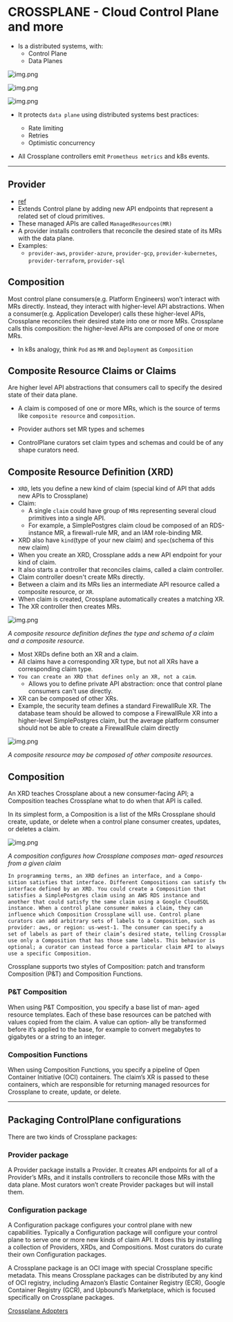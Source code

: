 
# CROSSPLANE - Cloud Control Plane and more

- Is a distributed systems, with:
  - Control Plane
  - Data Planes
    
![img.png](static/img.png) 

![img.png](static/img1.png)

![img.png](static/img2.png)

- It protects `data plane` using distributed systems best practices:
  - Rate limiting
  - Retries
  - Optimistic concurrency
  
- All Crossplane controllers emit `Prometheus metrics` and k8s events.

---

## Provider

- [ref](https://docs.crossplane.io/latest/concepts/providers/)
- Extends Control plane by adding new API endpoints that represent a related set of cloud primitives.
- These managed APIs are called `ManagedResources(MR)`
- A provider installs controllers that reconcile the desired state of its MRs with the data plane.
- Examples:
  - `provider-aws`, `provider-azure`, `provider-gcp`, `provider-kubernetes`, `provider-terraform`, `provider-sql`
    
## Composition

Most control plane consumers(e.g. Platform Engineers) won’t interact with MRs directly.
Instead, they interact with higher-level API abstractions. When a
consumer(e.g. Application Developer) calls these higher-level APIs, Crossplane reconciles their
desired state into one or more MRs. 
Crossplane calls this composition: the higher-level APIs are composed of one or more MRs.

- In k8s analogy, think `Pod` as `MR` and `Deployment` as `Composition`

## Composite Resource Claims or Claims

Are higher level API abstractions that consumers call to specify the desired state of their data plane.

- A claim is composed of one or more MRs, which is the source of terms like `composite resource` and `composition`.

- Provider authors set MR types and schemes
- ControlPlane curators set claim types and schemas and could be of any shape curators need.

## Composite Resource Definition (XRD)

- `XRD`, lets you define a new kind of claim (special kind of API that adds new APIs to Crossplane)
- Claim:
  - A single `claim` could have group of `MR`s representing several cloud primitives into a single API.
  - For example, a SimplePostgres claim cloud be composed of an RDS-instance MR, a firewall-rule MR, and an IAM role-binding MR.
- XRD also have `kind`(type of your new claim) and `spec`(schema of this new claim)
- When you create an XRD, Crossplane adds a new API endpoint for your kind of claim.
- It also starts a controller that reconciles claims, called a claim controller.
- Claim controller doesn't create MRs directly.
- Between a claim and its MRs lies an intermediate API resource called a composite resource, or `XR`.
- When claim is created, Crossplane automatically creates a matching XR.
- The XR controller then creates MRs.

![img.png](static/img3.png)

*A composite resource definition defines the type and
schema of a claim and a composite resource.*

- Most XRDs define both an XR and a claim.
- All claims have a corresponding XR type, but not all XRs have a corresponding claim type.
- `You can create an XRD that defines only an XR, not a caim`.
  - Allows you to define private API abstraction: once that control plane consumers can't use directly.
- XR can be composed of other XRs.
- Example,  the security team defines a standard FirewallRule XR.
The database team should be allowed to compose a FirewallRule XR
into a higher-level SimplePostgres claim, but the average platform
consumer should not be able to create a FirewallRule claim directly
  
![img.png](static/img4.png)

*A composite resource may be composed of other composite
resources.*

## Composition

An XRD teaches Crossplane about a new consumer-facing API; a Composition teaches
Crossplane what to do when that API is called.

In its simplest form,
a Composition is a list of the MRs Crossplane should create, update,
or delete when a control plane consumer creates, updates, or deletes
a claim.

![img.png](static/img5.png)

*A composition configures how Crossplane composes man‐
aged resources from a given claim*

```html
In programming terms, an XRD defines an interface, and a Compo‐
sition satisfies that interface. Different Compositions can satisfy the
interface defined by an XRD. You could create a Composition that
satisfies a SimplePostgres claim using an AWS RDS instance and
another that could satisfy the same claim using a Google CloudSQL
instance. When a control plane consumer makes a claim, they can
influence which Composition Crossplane will use. Control plane
curators can add arbitrary sets of labels to a Composition, such as
provider: aws, or region: us-west-1. The consumer can specify a
set of labels as part of their claim’s desired state, telling Crossplane to
use only a Composition that has those same labels. This behavior is
optional; a curator can instead force a particular claim API to always
use a specific Composition.
```

Crossplane supports two styles of Composition: patch and transform
Composition (P&T) and Composition Functions.

### P&T Composition
When using P&T Composition, you specify a base list of man‐
aged resource templates. Each of these base resources can be
patched with values copied from the claim. A value can option‐
ally be transformed before it’s applied to the base, for example to
convert megabytes to gigabytes or a string to an integer.

### Composition Functions
When using Composition Functions, you specify a pipeline of
Open Container Initiative (OCI) containers. The claim’s XR is
passed to these containers, which are responsible for returning
managed resources for Crossplane to create, update, or delete.

---

## Packaging ControlPlane configurations

There are two kinds of Crossplane packages:

### Provider package
A Provider package installs a Provider. It creates API endpoints
for all of a Provider’s MRs, and it installs controllers to reconcile
those MRs with the data plane. Most curators won’t create Provider packages but will install them.


### Configuration package
A Configuration package configures your control plane with
new capabilities. Typically a Configuration package will configure your control plane to serve one or more new kinds of
claim API. It does this by installing a collection of Providers,
XRDs, and Compositions. Most curators do curate their own
Configuration packages.

A Crossplane package is an OCI image with special Crossplane specific metadata. 
This means Crossplane packages can be distributed by any kind of OCI registry, 
including Amazon’s Elastic Container Registry (ECR), Google Container Registry (GCR), and
Upbound’s Marketplace, which is focused specifically on Crossplane
packages.


[Crossplane Adopters](https://github.com/crossplane/crossplane/blob/master/ADOPTERS.md)